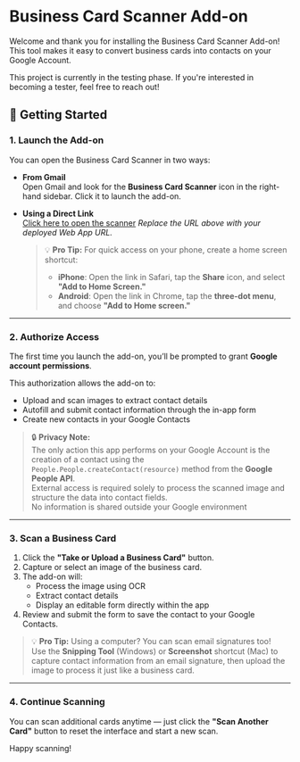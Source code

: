 # Business Card Scanner Add-on

Welcome and thank you for installing the Business Card Scanner Add-on! This tool makes it easy to convert business cards into contacts on your Google Account.

This project is currently in the testing phase. If you're interested in becoming a tester, feel free to reach out!

## 🚀 Getting Started

### 1. Launch the Add-on

You can open the Business Card Scanner in two ways:

- **From Gmail**  
  Open Gmail and look for the **Business Card Scanner** icon in the right-hand sidebar. Click it to launch the add-on.

- **Using a Direct Link**  
  [Click here to open the scanner]([https://script.google.com/macros/s/XXXXXXXXXXXX/exec](https://script.google.com/macros/s/AKfycbyngrLu76m1EXUUjmzUHxtSZg0CSQymx8FmiayGYMRLWmmy0euxRe7iien7y7nzsRjthg/exec))  
  _Replace the URL above with your deployed Web App URL._

  > 💡 **Pro Tip:** For quick access on your phone, create a home screen shortcut:  
  > - **iPhone**: Open the link in Safari, tap the **Share** icon, and select **"Add to Home Screen."**  
  > - **Android**: Open the link in Chrome, tap the **three-dot menu**, and choose **"Add to Home screen."**

---

### 2. Authorize Access

The first time you launch the add-on, you’ll be prompted to grant **Google account permissions**.

This authorization allows the add-on to:

- Upload and scan images to extract contact details
- Autofill and submit contact information through the in-app form
- Create new contacts in your Google Contacts

> 🔒 **Privacy Note:**  
> The only action this app performs on your Google Account is the creation of a contact using the  
> `People.People.createContact(resource)` method from the **Google People API**.  
> External access is required solely to process the scanned image and structure the data into contact fields.  
> No information is shared outside your Google environment

---

### 3. Scan a Business Card

1. Click the **"Take or Upload a Business Card"** button.
2. Capture or select an image of the business card.
3. The add-on will:
   - Process the image using OCR
   - Extract contact details
   - Display an editable form directly within the app
4. Review and submit the form to save the contact to your Google Contacts.

> 💡 **Pro Tip:** Using a computer? You can scan email signatures too!  
> Use the **Snipping Tool** (Windows) or **Screenshot** shortcut (Mac) to capture contact information from an email signature, then upload the image to process it just like a business card.

---

### 4. Continue Scanning

You can scan additional cards anytime — just click the **"Scan Another Card"** button to reset the interface and start a new scan.


Happy scanning!

